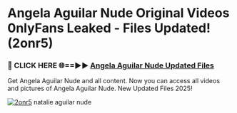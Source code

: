 # Angela Aguilar Nude Original Videos 0nlyFans Leaked - Files Updated! (2onr5)

<h3>🔴 CLICK HERE 🌐==►► <a href="https://tinyurl.com/5h6xmrr3" rel="nofollow">Angela Aguilar Nude Updated Files</a></h3>

Get Angela Aguilar Nude and all content. Now you can access all videos and pictures of Angela Aguilar Nude. New Updated Files 2025!

[![2onr5](https://i.imgur.com/KVD873Z.gif)](https://tinyurl.com/5h6xmrr3)
natalie aguilar nude